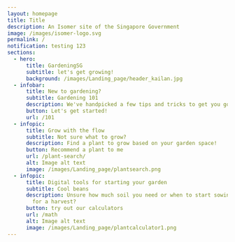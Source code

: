 ```yaml
---
layout: homepage
title: Title
description: An Isomer site of the Singapore Government
image: /images/isomer-logo.svg
permalink: /
notification: testing 123
sections:
  - hero:
      title: GardeningSG
      subtitle: let's get growing!
      background: /images/Landing_page/header_kailan.jpg
  - infobar:
      title: New to gardening?
      subtitle: Gardening 101
      description: We've handpicked a few tips and tricks to get you going
      button: Let's get started!
      url: /101
  - infopic:
      title: Grow with the flow
      subtitle: Not sure what to grow?
      description: Find a plant to grow based on your garden space!
      button: Recommend a plant to me
      url: /plant-search/
      alt: Image alt text
      image: /images/Landing_page/plantsearch.png
  - infopic:
      title: Digital tools for starting your garden
      subtitle: Cool beans
      description: Unsure how much soil you need or when to start sowing your seeds
        for a harvest?
      button: try out our calculators
      url: /math
      alt: Image alt text
      image: /images/Landing_page/plantcalculator1.png
---
```

